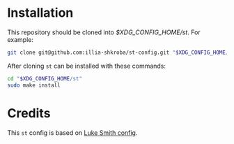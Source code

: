# Installation

This repository should be cloned into *$XDG_CONFIG_HOME/st*. For example:

```sh
git clone git@github.com:illia-shkroba/st-config.git "$XDG_CONFIG_HOME/st"
```

After cloning `st` can be installed with these commands:

```sh
cd "$XDG_CONFIG_HOME/st"
sudo make install
```

# Credits

This `st` config is based on [Luke Smith config](https://github.com/LukeSmithxyz/st).
